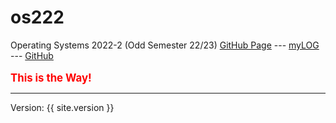 # os222
Operating Systems 2022-2 (Odd Semester 22/23)
[GitHub Page](https://kevin-alex-12.github.io/os222/) ---
[myLOG](TXT.mylog.txt) ---
[GitHub](https://github.com/kevin-alex-12/os222)
<br><br>
<span style="color:red; font-weight:bold; font-size:larger;">This is the Way!</span>
<hr>
Version: {{ site.version }}
